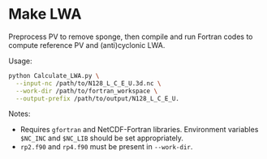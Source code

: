 # Make LWA

Preprocess PV to remove sponge, then compile and run Fortran codes to compute reference PV and (anti)cyclonic LWA.

Usage:
```bash
python Calculate_LWA.py \
  --input-nc /path/to/N128_L_C_E_U.3d.nc \
  --work-dir /path/to/fortran_workspace \
  --output-prefix /path/to/output/N128_L_C_E_U.
```

Notes:
- Requires `gfortran` and NetCDF-Fortran libraries. Environment variables `$NC_INC` and `$NC_LIB` should be set appropriately.
- `rp2.f90` and `rp4.f90` must be present in `--work-dir`.

